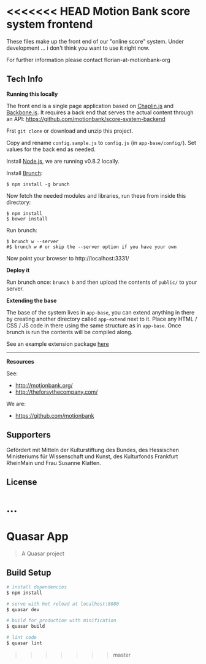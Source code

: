 <<<<<<< HEAD
Motion Bank score system frontend
=================================

These files make up the front end of our "online score" system. Under development ... i don't think you want to use it right now.

For further information please contact florian-at-motionbank-org

## Tech Info

**Running this locally**

The front end is a single page application based on [Chaplin.js](http://chaplinjs.org/) and [Backbone.js](http://backbone.js.org/). It requires a back end that serves the actual content through an API:
https://github.com/motionbank/score-system-backend

Frst `git clone` or download and unzip this project.

Copy and rename `config.sample.js` to `config.js` (in `app-base/config/`). Set values for the back end as needed.

Install [Node.js](http://nodejs.org/), we are running v0.8.2 locally.

Install [Brunch](http://brunch.io/):
```
$ npm install -g brunch
```

Now fetch the needed modules and libraries, run these from inside this directory:
```
$ npm install
$ bower install
```

Run brunch:
```
$ brunch w --server
#$ brunch w # or skip the --server option if you have your own
```
Now point your browser to http://localhost:3331/

**Deploy it**

Run brunch once: `brunch b` and then upload the contents of `public/` to your server.

**Extending the base**

The base of the system lives in `app-base`, you can extend anything in there by creating another directory called `app-extend` next to it. Place any HTML / CSS / JS code in there using the same structure as in `app-base`. Once brunch is run the contents will be compiled along.

See an example extension package [here](https://github.com/motionbank/score-system-frontend-sample)

****

**Resources**

See:
- http://motionbank.org/
- http://theforsythecompany.com/

We are:
- https://github.com/motionbank



## Supporters

Gefördert mit Mitteln der Kulturstiftung des Bundes, des Hessischen Ministeriums für Wissenschaft und Kunst, des Kulturfonds Frankfurt RheinMain und Frau Susanne Klatten.

## License

...
=======
# Quasar App

> A Quasar project

## Build Setup

``` bash
# install dependencies
$ npm install

# serve with hot reload at localhost:8080
$ quasar dev

# build for production with minification
$ quasar build

# lint code
$ quasar lint
```
>>>>>>> master
